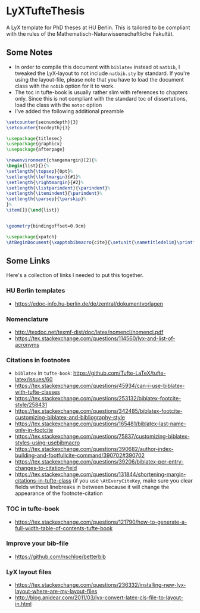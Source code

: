 # LyXTufteThesis

A LyX template for PhD theses at HU Berlin. This is tailored to be compliant with the rules of
the Mathematisch-Naturwissenschaftliche Fakultät.

## Some Notes

* In order to compile this document with `biblatex` instead ot `natbib`, I tweaked the LyX-layout to
not include `natbib.sty` by standard. If you're using the layout-file, please note that you have to
load the document class with the `nobib` option for it to work.
* The toc in tufte-book is usually rather slim with references to chapters only. Since this is not
compliant with the standard toc of dissertations, load the class with the `notoc` option
* I've added the following additional preamble
```latex
\setcounter{secnumdepth}{3}
\setcounter{tocdepth}{3}

\usepackage{titlesec}
\usepackage{graphicx}
\usepackage{afterpage}

\newenvironment{changemargin}[2]{%
\begin{list}{}{%
\setlength{\topsep}{0pt}%
\setlength{\leftmargin}{#1}%
\setlength{\rightmargin}{#2}%
\setlength{\listparindent}{\parindent}%
\setlength{\itemindent}{\parindent}%
\setlength{\parsep}{\parskip}%
}%
\item[]}{\end{list}}


\geometry{bindingoffset=0.9cm}

\usepackage{xpatch}
\AtBeginDocument{\xapptobibmacro{cite}{\setunit{\nametitledelim}\printfield{year}}{}{}}

```

## Some Links

Here's a collection of links I needed to put this together.

### HU Berlin templates

* https://edoc-info.hu-berlin.de/de/zentral/dokumentvorlagen

### Nomenclature

* http://texdoc.net/texmf-dist/doc/latex/nomencl/nomencl.pdf
* https://tex.stackexchange.com/questions/114560/lyx-and-list-of-acronyms

### Citations in footnotes

* `biblatex` in `tufte-book`: https://github.com/Tufte-LaTeX/tufte-latex/issues/60
* https://tex.stackexchange.com/questions/45934/can-i-use-biblatex-with-tufte-classes
* https://tex.stackexchange.com/questions/253132/biblatex-footcite-style/258431
* https://tex.stackexchange.com/questions/342485/biblatex-footcite-customizing-biblatex-and-bibliography-style
* https://tex.stackexchange.com/questions/165481/biblatex-last-name-only-in-footcite
* https://tex.stackexchange.com/questions/75837/customizing-biblatex-styles-using-usebibmacro
* https://tex.stackexchange.com/questions/390682/author-index-building-and-footfullcite-command/390702#390702
* https://tex.stackexchange.com/questions/39206/biblatex-per-entry-changes-to-citation-field
* https://tex.stackexchange.com/questions/131844/shortening-margin-citations-in-tufte-class (if you use `\AtEveryCiteKey`,
make sure you clear fields without linebreaks in between because it will change the appearance of the footnote-citation

### TOC in tufte-book
* https://tex.stackexchange.com/questions/121790/how-to-generate-a-full-width-table-of-contents-tufte-book

### Improve your bib-file
* https://github.com/nschloe/betterbib

### LyX layout files
* https://tex.stackexchange.com/questions/236332/installing-new-lyx-layout-where-are-my-layout-files
* http://blog.anidear.com/2011/03/lyx-convert-latex-cls-file-to-layout-in.html
